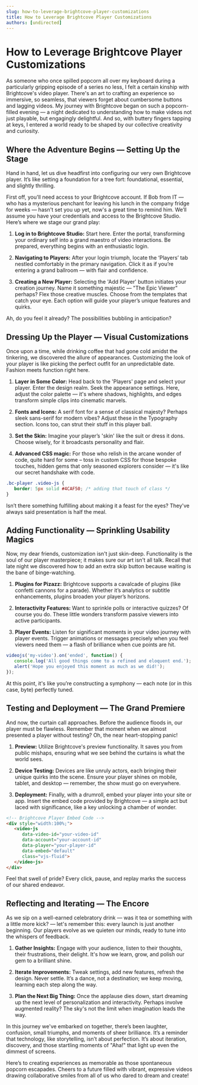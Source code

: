 ```yaml
---
slug: how-to-leverage-brightcove-player-customizations
title: How to Leverage Brightcove Player Customizations
authors: [undirected]
---
```



# How to Leverage Brightcove Player Customizations

As someone who once spilled popcorn all over my keyboard during a particularly gripping episode of a series no less, I felt a certain kinship with Brightcove's video player. There's an art to crafting an experience so immersive, so seamless, that viewers forget about cumbersome buttons and lagging videos. My journey with Brightcove began on such a popcorn-filled evening — a night dedicated to understanding how to make videos not just playable, but engagingly delightful. And so, with buttery fingers tapping at keys, I entered a world ready to be shaped by our collective creativity and curiosity.

## Where the Adventure Begins — Setting Up the Stage

Hand in hand, let us dive headfirst into configuring our very own Brightcove player. It’s like setting a foundation for a tree fort: foundational, essential, and slightly thrilling.

First off, you'll need access to your Brightcove account. If Bob from IT — who has a mysterious penchant for leaving his lunch in the company fridge for weeks — hasn't set you up yet, now's a great time to remind him. We’ll assume you have your credentials and access to the Brightcove Studio. Here’s where we stage our grand play:

1. **Log in to Brightcove Studio:**
   Start here. Enter the portal, transforming your ordinary self into a grand maestro of video interactions. Be prepared, everything begins with an enthusiastic login.
   
2. **Navigating to Players:**
   After your login triumph, locate the ‘Players’ tab nestled comfortably in the primary navigation. Click it as if you’re entering a grand ballroom — with flair and confidence.

3. **Creating a New Player:**
   Selecting the 'Add Player' button initiates your creation journey. Name it something majestic — "The Epic Viewer” perhaps? Flex those creative muscles. Choose from the templates that catch your eye. Each option will guide your player’s unique features and quirks.

Ah, do you feel it already? The possibilities bubbling in anticipation?

## Dressing Up the Player — Visual Customizations

Once upon a time, while drinking coffee that had gone cold amidst the tinkering, we discovered the allure of appearances. Customizing the look of your player is like picking the perfect outfit for an unpredictable date. Fashion meets function right here.

1. **Layer in Some Color:**
   Head back to the 'Players' page and select your player. Enter the design realm. Seek the appearance settings. Here, adjust the color palette — it's where shadows, highlights, and edges transform simple clips into cinematic marvels.
   
2. **Fonts and Icons:**
   A serif font for a sense of classical majesty? Perhaps sleek sans-serif for modern vibes? Adjust these in the Typography section. Icons too, can strut their stuff in this player ball.

3. **Set the Skin:**
   Imagine your player’s 'skin' like the suit or dress it dons. Choose wisely, for it broadcasts personality and flair. 

4. **Advanced CSS magic:**
   For those who relish in the arcane wonder of code, quite hard for some – toss in custom CSS for those bespoke touches, hidden gems that only seasoned explorers consider — it's like our secret handshake with code.

```css
.bc-player .video-js {
   border: 5px solid #4CAF50; /* adding that touch of class */
}
```

Isn’t there something fulfilling about making it a feast for the eyes? They've always said presentation is half the meal.

## Adding Functionality — Sprinkling Usability Magics

Now, my dear friends, customization isn't just skin-deep. Functionality is the soul of our player masterpiece; it makes sure our art isn't all talk. Recall that late night we discovered how to add an extra skip button because waiting is the bane of binge-watching.

1. **Plugins for Pizazz:**
   Brightcove supports a cavalcade of plugins (like confetti cannons for a parade). Whether it’s analytics or subtitle enhancements, plugins broaden your player’s horizons.

2. **Interactivity Features:**
   Want to sprinkle polls or interactive quizzes? Of course you do. These little wonders transform passive viewers into active participants.

3. **Player Events:**
   Listen for significant moments in your video journey with player events. Trigger animations or messages precisely when you feel viewers need them — a flash of brilliance when cue points are hit.

```javascript
videojs('my-video').on('ended', function() {
   console.log('All good things come to a refined and eloquent end.');
   alert('Hope you enjoyed this moment as much as we did!');
});
```

At this point, it's like you’re constructing a symphony — each note (or in this case, byte) perfectly tuned.

## Testing and Deployment — The Grand Premiere

And now, the curtain call approaches. Before the audience floods in, our player must be flawless. Remember that moment when we almost presented a player without testing? Oh, the near heart-stopping panic!

1. **Preview:**
   Utilize Brightcove's preview functionality. It saves you from public mishaps, ensuring what we see behind the curtains is what the world sees. 

2. **Device Testing:**
   Devices are like unruly actors, each bringing their unique quirks into the scene. Ensure your player shines on mobile, tablet, and desktop — remember, the show must go on everywhere.

3. **Deployment:**
   Finally, with a drumroll, embed your player into your site or app. Insert the embed code provided by Brightcove — a simple act but laced with significance, like a key unlocking a chamber of wonder.

```html
<!-- Brightcove Player Embed Code -->
<div style="width:100%;">
   <video-js
      data-video-id="your-video-id"
      data-account="your-account-id"
      data-player="your-player-id"
      data-embed="default"
      class="vjs-fluid">
   </video-js>
</div>
```

Feel that swell of pride? Every click, pause, and replay marks the success of our shared endeavor.

## Reflecting and Iterating — The Encore

As we sip on a well-earned celebratory drink — was it tea or something with a little more kick? — let's remember this: every launch is just another beginning. Our players evolve as we quieten our minds, ready to tune into the whispers of feedback.

1. **Gather Insights:**
   Engage with your audience, listen to their thoughts, their frustrations, their delight. It's how we learn, grow, and polish our gem to a brilliant shine.
   
2. **Iterate Improvements:**
   Tweak settings, add new features, refresh the design. Never settle. It’s a dance, not a destination; we keep moving, learning each step along the way.

3. **Plan the Next Big Thing:**
   Once the applause dies down, start dreaming up the next level of personalization and interactivity. Perhaps involve augmented reality? The sky's not the limit when imagination leads the way.

In this journey we've embarked on together, there’s been laughter, confusion, small triumphs, and moments of sheer brilliance. It’s a reminder that technology, like storytelling, isn’t about perfection. It’s about iteration, discovery, and those startling moments of "Aha!" that light up even the dimmest of screens.

Here’s to creating experiences as memorable as those spontaneous popcorn escapades. Cheers to a future filled with vibrant, expressive videos drawing collaborative smiles from all of us who dared to dream and create!